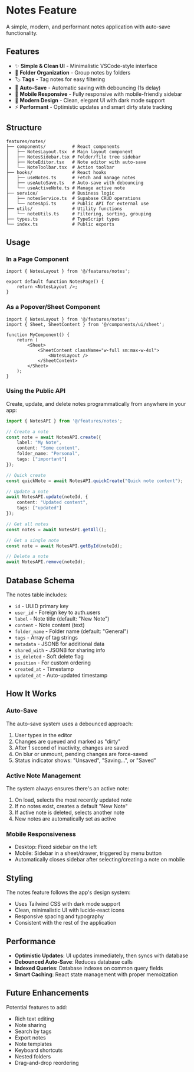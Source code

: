 # Notes Feature

A simple, modern, and performant notes application with auto-save functionality.

## Features

- ✨ **Simple & Clean UI** - Minimalistic VSCode-style interface
- 📁 **Folder Organization** - Group notes by folders
- 🏷️ **Tags** - Tag notes for easy filtering
- 💾 **Auto-Save** - Automatic saving with debouncing (1s delay)
- 📱 **Mobile Responsive** - Fully responsive with mobile-friendly sidebar
- 🎨 **Modern Design** - Clean, elegant UI with dark mode support
- ⚡ **Performant** - Optimistic updates and smart dirty state tracking

## Structure

```
features/notes/
├── components/          # React components
│   ├── NotesLayout.tsx  # Main layout component
│   ├── NotesSidebar.tsx # Folder/file tree sidebar
│   ├── NoteEditor.tsx   # Note editor with auto-save
│   └── NoteToolbar.tsx  # Action toolbar
├── hooks/               # React hooks
│   ├── useNotes.ts      # Fetch and manage notes
│   ├── useAutoSave.ts   # Auto-save with debouncing
│   └── useActiveNote.ts # Manage active note
├── service/             # Business logic
│   ├── notesService.ts  # Supabase CRUD operations
│   └── notesApi.ts      # Public API for external use
├── utils/               # Utility functions
│   └── noteUtils.ts     # Filtering, sorting, grouping
├── types.ts             # TypeScript types
└── index.ts             # Public exports
```

## Usage

### In a Page Component

```tsx
import { NotesLayout } from '@/features/notes';

export default function NotesPage() {
    return <NotesLayout />;
}
```

### As a Popover/Sheet Component

```tsx
import { NotesLayout } from '@/features/notes';
import { Sheet, SheetContent } from '@/components/ui/sheet';

function MyComponent() {
    return (
        <Sheet>
            <SheetContent className="w-full sm:max-w-4xl">
                <NotesLayout />
            </SheetContent>
        </Sheet>
    );
}
```

### Using the Public API

Create, update, and delete notes programmatically from anywhere in your app:

```typescript
import { NotesAPI } from '@/features/notes';

// Create a note
const note = await NotesAPI.create({
    label: "My Note",
    content: "Some content",
    folder_name: "Personal",
    tags: ["important"]
});

// Quick create
const quickNote = await NotesAPI.quickCreate("Quick note content");

// Update a note
await NotesAPI.update(noteId, {
    content: "Updated content",
    tags: ["updated"]
});

// Get all notes
const notes = await NotesAPI.getAll();

// Get a single note
const note = await NotesAPI.getById(noteId);

// Delete a note
await NotesAPI.remove(noteId);
```

## Database Schema

The notes table includes:

- `id` - UUID primary key
- `user_id` - Foreign key to auth.users
- `label` - Note title (default: "New Note")
- `content` - Note content (text)
- `folder_name` - Folder name (default: "General")
- `tags` - Array of tag strings
- `metadata` - JSONB for additional data
- `shared_with` - JSONB for sharing info
- `is_deleted` - Soft delete flag
- `position` - For custom ordering
- `created_at` - Timestamp
- `updated_at` - Auto-updated timestamp

## How It Works

### Auto-Save

The auto-save system uses a debounced approach:

1. User types in the editor
2. Changes are queued and marked as "dirty"
3. After 1 second of inactivity, changes are saved
4. On blur or unmount, pending changes are force-saved
5. Status indicator shows: "Unsaved", "Saving...", or "Saved"

### Active Note Management

The system always ensures there's an active note:

1. On load, selects the most recently updated note
2. If no notes exist, creates a default "New Note"
3. If active note is deleted, selects another note
4. New notes are automatically set as active

### Mobile Responsiveness

- Desktop: Fixed sidebar on the left
- Mobile: Sidebar in a sheet/drawer, triggered by menu button
- Automatically closes sidebar after selecting/creating a note on mobile

## Styling

The notes feature follows the app's design system:

- Uses Tailwind CSS with dark mode support
- Clean, minimalistic UI with lucide-react icons
- Responsive spacing and typography
- Consistent with the rest of the application

## Performance

- **Optimistic Updates**: UI updates immediately, then syncs with database
- **Debounced Auto-Save**: Reduces database calls
- **Indexed Queries**: Database indexes on common query fields
- **Smart Caching**: React state management with proper memoization

## Future Enhancements

Potential features to add:

- Rich text editing
- Note sharing
- Search by tags
- Export notes
- Note templates
- Keyboard shortcuts
- Nested folders
- Drag-and-drop reordering

